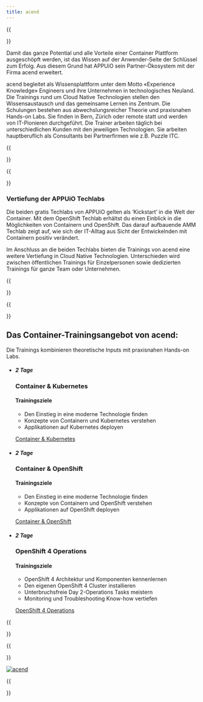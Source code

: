 ```yaml
---
title: acend
---
```

{{<section class="techlab-hero" header="images/acend.svg">}}

Damit das ganze Potential und alle Vorteile einer Container Plattform ausgeschöpft werden, ist das Wissen auf der Anwender-Seite der Schlüssel zum Erfolg. Aus diesem Grund hat APPUiO sein Partner-Ökosystem mit der Firma acend erweitert.

acend begleitet als Wissensplattform unter dem Motto «Experience Knowledge» Engineers und ihre Unternehmen in technologisches Neuland. Die Trainings rund um Cloud Native Technologien stellen den Wissensaustausch und das gemeinsame Lernen ins Zentrum. Die Schulungen bestehen aus abwechslungsreicher Theorie und praxisnahen Hands-on Labs. Sie finden in Bern, Zürich oder remote statt und werden von IT-Pionieren durchgeführt.
Die Trainer arbeiten täglich bei unterschiedlichen Kunden mit den jeweiligen Technologien. Sie arbeiten hauptberuflich als Consultants bei Partnerfirmen wie z.B. Puzzle ITC.

{{</section>}}

{{<section class="darkblue">}}

### Vertiefung der APPUiO Techlabs

Die beiden gratis Techlabs von APPUiO gelten als ‘Kickstart’ in die Welt der Container. Mit dem OpenShift Techlab erhältst du einen Einblick in die Möglichkeiten von Containern und OpenShift. Das darauf aufbauende AMM Techlab zeigt auf, wie sich der IT-Alltag aus Sicht der Entwickelnden mit Containern positiv verändert.

Im Anschluss an die beiden Techlabs bieten die Trainings von acend eine weitere Vertiefung in Cloud Native Technologien. Unterschieden wird zwischen öffentlichen Trainings für Einzelpersonen sowie dedizierten Trainings für ganze Team oder Unternehmen.

{{</section>}}

{{<section class="cyan lab-content acend">}}

## Das Container-Trainingsangebot von acend:

Die Trainings kombinieren theoretische Inputs mit praxisnahen Hands-on Labs.

* ##### 2 Tage

  ### Container & Kubernetes

  #### Trainingsziele

  * Den Einstieg in eine moderne Technologie finden
  * Konzepte von Containern und Kubernetes verstehen
  * Applikationen auf Kubernetes deployen

  [Container & Kubernetes](https://acend.ch/trainings/kubernetes/)
* ##### 2 Tage

  ### Container & OpenShift

  #### Trainingsziele

  * Den Einstieg in eine moderne Technologie finden
  * Konzepte von Containern und OpenShift verstehen
  * Applikationen auf OpenShift deployen

  [Container & OpenShift](https://acend.ch/trainings/openshift/)
* ##### 2 Tage

  ### OpenShift 4 Operations

  #### Trainingsziele

  * OpenShift 4 Architektur und Komponenten kennenlernen
  * Den eigenen OpenShift 4 Cluster installieren
  * Unterbruchsfreie Day 2-Operations Tasks meistern
  * Monitoring und Troubleshooting Know-how vertiefen

  [OpenShift 4 Operations](https://acend.ch/trainings/openshift4ops/)

{{</section>}}

{{<section class="has-text-centered">}}

[![acend](acend-logo.svg "acend")](https://acend.ch/)

{{</section>}}